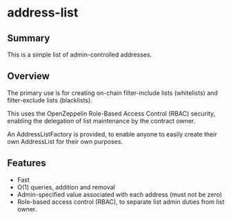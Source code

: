 # address-list

## Summary

This is a simple list of admin-controlled addresses.

## Overview

The primary use is for creating on-chain filter-include lists (whitelists)
and filter-exclude lists (blacklists).

This uses the OpenZeppelin Role-Based Access Control (RBAC) security,
enabling the delegation of list maintenance by the contract owner.

An AddressListFactory is provided, to enable anyone to easily create
their own AddressList for their own purposes.

## Features

* Fast
* O(1) queries, addition and removal
* Admin-specified value associated with each address (must not be zero)
* Role-based access control (RBAC), to separate list admin duties
  from list owner.
